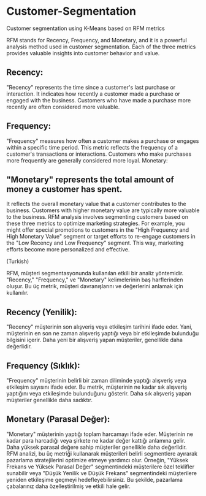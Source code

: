 # Customer-Segmentation
Customer segmentation using K-Means based on RFM metrics

 RFM stands for Recency, Frequency, and Monetary, and it is a powerful analysis method used in customer segmentation. Each of the three metrics provides valuable insights into customer behavior and value.

## Recency:

"Recency" represents the time since a customer's last purchase or interaction.
It indicates how recently a customer made a purchase or engaged with the business.
Customers who have made a purchase more recently are often considered more valuable.
## Frequency:

"Frequency" measures how often a customer makes a purchase or engages within a specific time period.
This metric reflects the frequency of a customer's transactions or interactions.
Customers who make purchases more frequently are generally considered more loyal.
Monetary:

## "Monetary" represents the total amount of money a customer has spent.
It reflects the overall monetary value that a customer contributes to the business.
Customers with higher monetary value are typically more valuable to the business.
RFM analysis involves segmenting customers based on these three metrics to optimize marketing strategies. For example, you might offer special promotions to customers in the "High Frequency and High Monetary Value" segment or target efforts to re-engage customers in the "Low Recency and Low Frequency" segment. This way, marketing efforts become more personalized and effective.






(Turkish)

RFM, müşteri segmentasyonunda kullanılan etkili bir analiz yöntemidir. "Recency," "Frequency," ve "Monetary" kelimelerinin baş harflerinden oluşur. Bu üç metrik, müşteri davranışlarını ve değerlerini anlamak için kullanılır.

## Recency (Yenilik):

"Recency" müşterinin son alışveriş veya etkileşim tarihini ifade eder.
Yani, müşterinin en son ne zaman alışveriş yaptığı veya bir etkileşimde bulunduğu bilgisini içerir.
Daha yeni bir alışveriş yapan müşteriler, genellikle daha değerlidir.

## Frequency (Sıklık):

"Frequency" müşterinin belirli bir zaman diliminde yaptığı alışveriş veya etkileşim sayısını ifade eder.
Bu metrik, müşterinin ne kadar sık alışveriş yaptığını veya etkileşimde bulunduğunu gösterir.
Daha sık alışveriş yapan müşteriler genellikle daha sadıktır.

## Monetary (Parasal Değer):

"Monetary" müşterinin yaptığı toplam harcamayı ifade eder.
Müşterinin ne kadar para harcadığı veya şirkete ne kadar değer kattığı anlamına gelir.
Daha yüksek parasal değere sahip müşteriler genellikle daha değerlidir.
RFM analizi, bu üç metriği kullanarak müşterileri belirli segmentlere ayırarak pazarlama stratejilerini optimize etmeye yardımcı olur. Örneğin, "Yüksek Frekans ve Yüksek Parasal Değer" segmentindeki müşterilere özel teklifler sunabilir veya "Düşük Yenilik ve Düşük Frekans" segmentindeki müşterilere yeniden etkileşime geçmeyi hedefleyebilirsiniz. Bu şekilde, pazarlama çabalarınız daha özelleştirilmiş ve etkili hale gelir.
